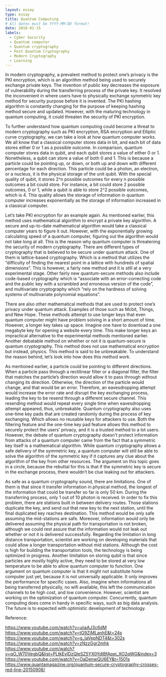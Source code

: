 ```yaml
---
layout: essay
type: essay
title: Quantum Computing
# All dates must be YYYY-MM-DD format!
date: 2018-01-15
labels:
  - Cyber Security
  - Quantum computer
  - Quantum cryptography
  - Post Quantum Cryptography
  - Modern Cryptography
  - Learning
---
```


In modern cryptography, a prevalent method to protect one’s privacy is the PKI encryption, which is an algorithm method being used to securely exchange private keys. The invention of public key decreases the exposure of vulnerability during the transferring process of the private key. It resolved the inconvenient in where users have to physically exchange symmetric key method for security purpose before it is invented. The PKI hashing algorithm is constantly changing for the purpose of keeping hashing method secure and updated. However, with the maturing technology in quantum computing, it could threaten the security of PKI encryption.

To further understand how quantum computing could become a threat to modern cryptography such as PKI encryption, RSA encryption and Elliptic curve cryptography, we can take a look at how quantum computer works.
We all know that a classical computer stores data in bit, and each bit of data stores either 0 or 1 as a possible outcome. In comparison, quantum computer stores data in qubit, and each qubit stores a value of either 0 or 1. Nonetheless, a qubit can store a value of both 0 and 1. This is because a particle could be pointing up, or down, or both up and down with different percentage for each direction. This particle could be a photon, an electron, or a nucleus, it is the physical storage of the unit qubit. With the special quality of qubit, it stores 2^n possible outcomes for every n possible outcomes a bit could store. For instance, a bit could store 2 possible outcomes, 0 or 1, while a qubit is able to store 2^2 possible outcomes, which is 4. This quality allows the storage of information in quantum computer increases exponentially as the storage of information increased in a classical computer.

Let’s take PKI encryption for an example again. As mentioned earlier, this method uses mathematical algorithm to encrypt a private key algorithm. A secure and up-to-date mathematical algorithm would take a classical computer years to figure it out. However, with the exponentially growing calculating speed of a quantum computer, figuring out the algorithm would not take long at all. This is the reason why quantum computer is threatening the security of modern cryptography. 
There are different types of cryptography that is believed to be secure under quantum attack. One of them is lattice-based cryptography. Which is a method that utilizes the “difficulty of finding the nearest point in a lattice with hundreds of spatial dimensions”. This is however, a fairly new method and it is still at a very experimental stage. Other fairly new quantum-secure methods also include code-based cryptography which is “associate with an error-correcting code and the public key with a scrambled and erroneous version of the code”, and multivariate cryptography which “rely on the hardness of solving systems of multivariate polynomial equations”. 

There are also other mathematical methods that are used to protect one’s privacy under quantum attack. Examples of those such as Mcbit, Things, and New Hope. These methods attempt to use longer keys that even quantum computer might have problem solving in a short amount of time. However, a longer key takes up space. Imagine one have to download a one megabyte key for opening a website every time. This make longer keys an impractical alternative to the experimental methods mentioned earlier. 
Another debatable method on whether or not it is quantum-secure is quantum cryptography. This method does not use mathematical encryption but instead, physics. This method is said to be unbreakable. To understand the reason behind, let’s look into how does this method work.

As mentioned earlier, a particle could be pointing to different directions. When a particle pass through a rectilinear filter or a diagonal filter, the filter that matches the particle’s direction would allow it to pass through without changing its direction. Otherwise, the direction of the particle would change, and that would be an error. Therefore, an eavesdropping attempt would increase the error rate and disrupt the key exchanging process, leading the key to be resend through a different secure channel. This resending method would repeat every single time when eavesdropping attempt appeared, thus, unbreakable.
Quantum cryptography also uses one-time key pads that are created randomly during the process of key exchanging. Which allows no reusable keys for attackers to use. Both the filtering feature and the one-time key pad feature allows this method to securely protect the users’ privacy, and it is a trusted method to a lot users. However, the debate of quantum cryptography doesn’t protect information from attacks of a quantum computer came from the fact that a symmetric key itself is a mathematical algorithm. While quantum cryptography allows a safe delivery of the symmetric key,  a quantum computer will still be able to solve the algorithm of the symmetric key if it captures any clue about the algorithm of the key from other resources. The argument on this topic goes in a circle, because the rebuttal for this is that if the symmetric key is secure in the exchange process, there wouldn’t be clue leaking out for attackers.

As safe as a quantum cryptography sound, there are limitations. One of them is that since it transfer information in physical method, the longest of the information that could be transfer so far is only 50 km. During the transferring process, only 1 out of 10 photon is received. In order to fix this problem, there are stations built in between delivery routes. Those stations duplicate the key, and send out that new key to the next station, until the final duplicated key reaches destination. This method would be only safe assuming the mid-stations are safe. Moreover, information would only be delivered assuming the physical path for transportation is not broken, although we could rest assure that the information would not leak out whether or not it is delivered successfully. Regarding the limitation in long distance transportation, scientist are working on developing materials that could allow a longer transportation without mid stations. Although the cost is high for building the transportation tools, the technology is being optimized in progress. Another limitation on storing qubit is that since particles are mostly highly active, they need to be stored at very low temperature to be able to allow quantum computer to function. 
One argument on quantum computer is that it might not substitute home computer just yet, because it is not universally applicable. It only improves the performance for specific cases. Also, imagine when informations all being transferred physically, no wifi available, this left the communication channels to be high cost, and low convenience. However, scientist are working on the optimization of quantum computer. Concurrently, quantum computing does come in handy in specific ways, such as big data analysis. The future is to expected with optimistic development of technology.




Reference:

https://www.youtube.com/watch?v=uiiaAJ3c6dM
https://www.youtube.com/watch?v=tG9ZiMLanhE&t=24s
https://www.youtube.com/watch?v=g_IaVepNDT4&t=302s
https://www.youtube.com/watch?v=zNzzGgr2mhk
https://www.youtube.com/watch?v=qO_W70VegbQ&list=PLtkEvlDzQleSZ5YX0YdlBfApei_XO2qWG&index=3
https://www.youtube.com/watch?v=OaDenwQU6EY&t=1501s
https://www.quantamagazine.org/quantum-secure-cryptography-crosses-red-line-20150908/
